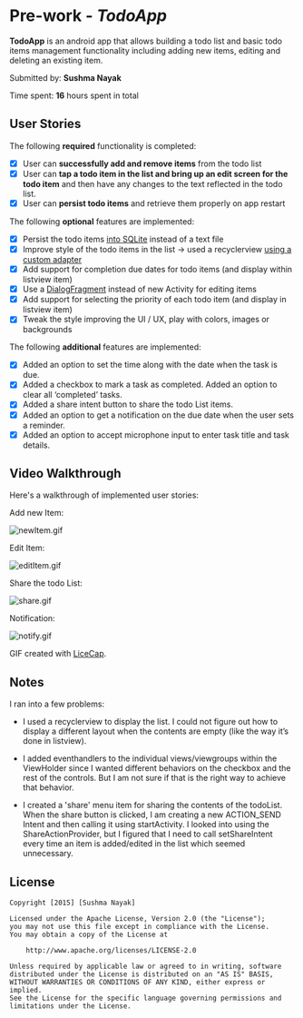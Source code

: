 # Pre-work - *TodoApp*

**TodoApp** is an android app that allows building a todo list and basic todo items management functionality including adding new items, editing and deleting an existing item.

Submitted by: **Sushma Nayak**

Time spent: **16** hours spent in total

## User Stories

The following **required** functionality is completed:

* [x] User can **successfully add and remove items** from the todo list
* [x] User can **tap a todo item in the list and bring up an edit screen for the todo item** and then have any changes to the text reflected in the todo list.
* [x] User can **persist todo items** and retrieve them properly on app restart

The following **optional** features are implemented:

* [x] Persist the todo items [into SQLite](http://guides.codepath.com/android/Persisting-Data-to-the-Device#sqlite) instead of a text file
* [x] Improve style of the todo items in the list -> used a recyclerview [using a custom adapter](http://guides.codepath.com/android/Using-an-ArrayAdapter-with-ListView)
* [x] Add support for completion due dates for todo items (and display within listview item)
* [x] Use a [DialogFragment](http://guides.codepath.com/android/Using-DialogFragment) instead of new Activity for editing items
* [x] Add support for selecting the priority of each todo item (and display in listview item)
* [x] Tweak the style improving the UI / UX, play with colors, images or backgrounds

The following **additional** features are implemented:

* [x]   Added an option to set the time along with the date when the task is due.
* [x]	Added a checkbox to mark a task as completed. Added an option to clear all ‘completed’ tasks.
* [x]	Added a share intent button to share the todo List items.
* [x]   Added an option to get a notification on the due date when the user sets a reminder.
* [x]   Added an option to accept microphone input to enter task title and task details.

## Video Walkthrough 

Here's a walkthrough of implemented user stories:


Add new Item:

![newItem.gif](https://github.com/sushmatn/TodoApp/blob/master/newItem.gif)

Edit Item:

![editItem.gif](https://github.com/sushmatn/TodoApp/blob/master/editItem2.gif)


Share the todo List:

![share.gif](https://github.com/sushmatn/TodoApp/blob/master/share2.gif)


Notification:

![notify.gif](https://github.com/sushmatn/TodoApp/blob/master/notify.gif)


GIF created with [LiceCap](http://www.cockos.com/licecap/).

## Notes

I ran into a few problems:

* I used a recyclerview to display the list. I could not figure out how to display a different layout when the contents are empty (like the way it’s done in listview).

* I added eventhandlers to the individual views/viewgroups within the ViewHolder since I wanted different behaviors on the checkbox and the rest of the controls. But I am not sure if that is the right way to achieve that behavior.

* I created a 'share' menu item for sharing the contents of the todoList. When the share button is clicked, I am creating a new ACTION_SEND Intent and then calling it using startActivity.
I looked into using the ShareActionProvider, but I figured that I need to call setShareIntent every time an item is added/edited in the list which seemed unnecessary.

## License

    Copyright [2015] [Sushma Nayak]

    Licensed under the Apache License, Version 2.0 (the "License");
    you may not use this file except in compliance with the License.
    You may obtain a copy of the License at

        http://www.apache.org/licenses/LICENSE-2.0

    Unless required by applicable law or agreed to in writing, software
    distributed under the License is distributed on an "AS IS" BASIS,
    WITHOUT WARRANTIES OR CONDITIONS OF ANY KIND, either express or implied.
    See the License for the specific language governing permissions and
    limitations under the License.
